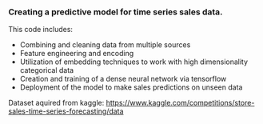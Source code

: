 ### Creating a predictive model for time series sales data.

This code includes:
* Combining and cleaning data from multiple sources
* Feature engineering and encoding
* Utilization of embedding techniques to work with high dimensionality categorical data
* Creation and training of a dense neural network via tensorflow
* Deployment of the model to make sales predictions on unseen data

Dataset aquired from kaggle: https://www.kaggle.com/competitions/store-sales-time-series-forecasting/data
